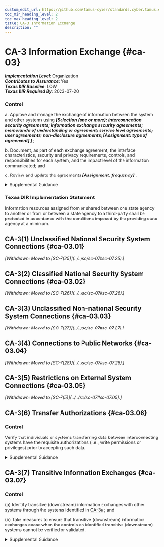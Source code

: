 ```yaml
---
custom_edit_url: https://github.com/tamus-cyber/standards.cyber.tamus.edu/tree/main/static/content/tamus.edu/TAMUS_profile.xml
toc_min_heading_level: 2
toc_max_heading_level: 2
title: CA-3 Information Exchange
description: ""
---
```


# CA-3 Information Exchange {#ca-03}

_**Implementation Level**_: Organization\
_**Contributes to Assurance**_: Yes\
_**Texas DIR Baseline**_: LOW\
_**Texas DIR Required By**_: 2023-07-20

### Control

a. Approve and manage the exchange of information between the system and other systems using <strong> <em>[Selection (one or more): interconnection security agreements; information exchange security agreements; memoranda of understanding or agreement; service level agreements; user agreements; non-disclosure agreements; <strong> <em>[Assignment: type of agreement]</em> </strong> ]</em> </strong>;

b. Document, as part of each exchange agreement, the interface characteristics, security and privacy requirements, controls, and responsibilities for each system, and the impact level of the information communicated; and

c. Review and update the agreements <strong> <em>[Assignment: frequency]</em> </strong>.

<details>
  <summary>Supplemental Guidance</summary>

System information exchange requirements apply to information exchanges between two or more systems. System information exchanges include connections via leased lines or virtual private networks, connections to internet service providers, database sharing or exchanges of database transaction information, connections and exchanges with cloud services, exchanges via web-based services, or exchanges of files via file transfer protocols, network protocols (e.g., IPv4, IPv6), email, or other organization-to-organization communications. Organizations consider the risk related to new or increased threats that may be introduced when systems exchange information with other systems that may have different security and privacy requirements and controls. This includes systems within the same organization and systems that are external to the organization. A joint authorization of the systems exchanging information, as described in <a xmlns="http://csrc.nist.gov/ns/oscal/1.0" href="#ca-6.1">CA-6(1)</a> or <a xmlns="http://csrc.nist.gov/ns/oscal/1.0" href="#ca-6.2">CA-6(2)</a> , may help to communicate and reduce risk.

</details>

### Texas DIR Implementation Statement

Information resources assigned from or shared between one state agency to another or from or between a state agency to a third-party shall be protected in accordance with the conditions imposed by the providing state agency at a minimum.

## CA-3(1) Unclassified National Security System Connections {#ca-03.01}

<prop xmlns="http://csrc.nist.gov/ns/oscal/1.0" name="status" value="withdrawn">
               <em>[Withdrawn: Moved to [SC-7(25)](../../sc/sc-07#sc-07.25).]</em>
            </prop>
            

## CA-3(2) Classified National Security System Connections {#ca-03.02}

<prop xmlns="http://csrc.nist.gov/ns/oscal/1.0" name="status" value="withdrawn">
               <em>[Withdrawn: Moved to [SC-7(26)](../../sc/sc-07#sc-07.26).]</em>
            </prop>
            

## CA-3(3) Unclassified Non-national Security System Connections {#ca-03.03}

<prop xmlns="http://csrc.nist.gov/ns/oscal/1.0" name="status" value="withdrawn">
               <em>[Withdrawn: Moved to [SC-7(27)](../../sc/sc-07#sc-07.27).]</em>
            </prop>
            

## CA-3(4) Connections to Public Networks {#ca-03.04}

<prop xmlns="http://csrc.nist.gov/ns/oscal/1.0" name="status" value="withdrawn">
               <em>[Withdrawn: Moved to [SC-7(28)](../../sc/sc-07#sc-07.28).]</em>
            </prop>
            

## CA-3(5) Restrictions on External System Connections {#ca-03.05}

<prop xmlns="http://csrc.nist.gov/ns/oscal/1.0" name="status" value="withdrawn">
               <em>[Withdrawn: Moved to [SC-7(5)](../../sc/sc-07#sc-07.05).]</em>
            </prop>
            

## CA-3(6) Transfer Authorizations {#ca-03.06}

### Control

Verify that individuals or systems transferring data between interconnecting systems have the requisite authorizations (i.e., write permissions or privileges) prior to accepting such data.

<details>
  <summary>Supplemental Guidance</summary>

To prevent unauthorized individuals and systems from making information transfers to protected systems, the protected system verifies—via independent means— whether the individual or system attempting to transfer information is authorized to do so. Verification of the authorization to transfer information also applies to control plane traffic (e.g., routing and DNS) and services (e.g., authenticated SMTP relays).

</details>

## CA-3(7) Transitive Information Exchanges {#ca-03.07}

### Control

(a) Identify transitive (downstream) information exchanges with other systems through the systems identified in <a xmlns="http://csrc.nist.gov/ns/oscal/1.0" href="#ca-3_smt.a">CA-3a</a> ; and

(b) Take measures to ensure that transitive (downstream) information exchanges cease when the controls on identified transitive (downstream) systems cannot be verified or validated.

<details>
  <summary>Supplemental Guidance</summary>

Transitive or <q xmlns="http://csrc.nist.gov/ns/oscal/1.0">downstream</q> information exchanges are information exchanges between the system or systems with which the organizational system exchanges information and other systems. For mission-essential systems, services, and applications, including high value assets, it is necessary to identify such information exchanges. The transparency of the controls or protection measures in place in such downstream systems connected directly or indirectly to organizational systems is essential to understanding the security and privacy risks resulting from those information exchanges. Organizational systems can inherit risk from downstream systems through transitive connections and information exchanges, which can make the organizational systems more susceptible to threats, hazards, and adverse impacts.

</details>

